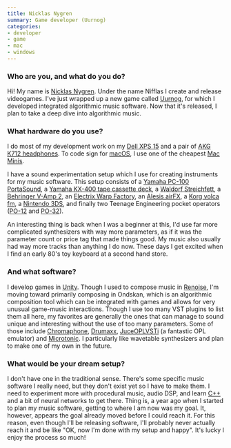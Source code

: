 ```yaml
---
title: Nicklas Nygren
summary: Game developer (Uurnog)
categories:
- developer
- game
- mac
- windows
---
```


### Who are you, and what do you do?

Hi! My name is [Nicklas Nygren](http://nifflas.ni2.se/ "Nicklas' website."). Under the name Nifflas I create and release videogames. I've just wrapped up a new game called [Uurnog][], for which I developed integrated algorithmic music software. Now that it's released, I plan to take a deep dive into algorithmic music.

### What hardware do you use?

I do most of my development work on my [Dell XPS 15][xps-15] and a pair of [AKG K712 headphones][k712-pro]. To code sign for [macOS][], I use one of the cheapest [Mac Minis][mac-mini].

I have a sound experimentation setup which I use for creating instruments for my music software. This setup consists of a [Yamaha PC-100 PortaSound][portasound-pc-100], a [Yamaha KX-400 tape cassette deck][kx-400], a [Waldorf Streichfett][streichfett], a [Behringer V-Amp 2][v-amp-2], an [Electrix Warp Factory][warp-factory], an [Alesis airFX][airfx], a [Korg volca fm][volca-fm], a [Nintendo 3DS][3ds], and finally two Teenage Engineering pocket operators ([PO-12][] and [PO-32][]).

An interesting thing is back when I was a beginner at this, I'd use far more complicated synthesizers with way more parameters, as if it was the parameter count or price tag that made things good. My music also usually had way more tracks than anything I do now. These days I get excited when I find an early 80's toy keyboard at a second hand store.

### And what software?

I develop games in [Unity][]. Though I used to compose music in [Renoise][], I'm moving toward primarily composing in Ondskan, which is an algorithmic composition tool which can be integrated with games and allows for very unusual game-music interactions. Though I use too many VST plugins to list them all here, my favorites are generally the ones that can manage to sound unique and interesting without the use of too many parameters. Some of those include [Chromaphone][], [Drumaxx][], [JuceOPLVSTi][] (a fantastic OPL emulator) and [Microtonic][]. I particularly like wavetable synthesizers and plan to make one of my own in the future.

### What would be your dream setup?

I don't have one in the traditional sense. There's some specific music software I really need, but they don't exist yet so I have to make them. I need to experiment more with procedural music, audio DSP, and learn [C++][c-plusplus] and a bit of neural networks to get there. Thing is, a year ago when I started to plan my music software, getting to where I am now was my goal. It, however, appears the goal already moved before I could reach it. For this reason, even though I'll be releasing software, I'll probably never actually reach it and be like "OK, now I'm done with my setup and happy". It's lucky I enjoy the process so much!

[3ds]: https://www.nintendo.com/3ds/ "A portable gaming console with a 3D screen."
[airfx]: http://www.livelooping.org/tools/sound-manglers/alesis-airfx-2/ "A sound mangler."
[k712-pro]: https://www.akg.com/pro/p/k712pro "Over-the-ear headphones."
[kx-400]: http://www.vintagecassette.com/Yamaha/KX-400 "A cassette deck."
[mac-mini]: https://www.apple.com/mac-mini/ "A small desktop computer."
[po-12]: https://www.teenageengineering.com/guides/po-12/en "A tiny programmable synthesiser."
[po-32]: https://www.teenageengineering.com/guides/po-32/en "A tiny programmable synthesiser."
[portasound-pc-100]: https://www.sonicstate.com/synth/yamaha_pc100/ "A musical keyboard."
[streichfett]: http://www.waldorf-music.info/en/streichfett-overview "A string synthesiser."
[v-amp-2]: https://www.amazon.com/Behringer-V-Amp-Guitar-Amp-Modeling/dp/B000CZ0RJW "A virtual guitar amp."
[volca-fm]: https://www.korg.com/us/products/dj/volca_fm/ "A three-voice synth."
[warp-factory]: http://www.polynominal.com/Electrix-warp-factory/index.html "A rack-mounted vocoder."
[xps-15]: https://www.dell.com/en-us/shop/productdetails/xps-15-9530 "A 15.6 inch PC laptop."
[c-plusplus]: https://en.wikipedia.org/wiki/C%2B%2B "A compiled programming language."
[chromaphone]: https://www.applied-acoustics.com/chromaphone-2/ "An acoustic object synthesiser audio plugin."
[drumaxx]: https://www.image-line.com/plugins/Synths/drumaxx/ "A drum pad audio plugin."
[juceoplvsti]: https://bsutherland.github.io/JuceOPLVSTi/#getitnow "An OPL emulator audio plugin."
[macos]: https://en.wikipedia.org/wiki/MacOS "An operating system for Mac hardware."
[microtonic]: https://soniccharge.com/microtonic "A drum and percussion audio plugin."
[renoise]: https://www.renoise.com/ "A digital audio workstation."
[unity]: https://unity3d.com/unity/ "A cross-platform game development tool."
[uurnog]: https://www.humblebundle.com/store/uurnog "A platformer game with algorithmic music."
